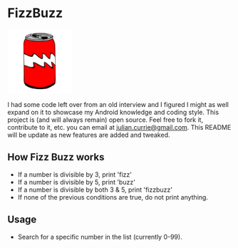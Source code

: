 FizzBuzz
========

![FizzBuzz](https://github.com/JulianCurrie/FizzBuzz/blob/master/res/drawable-xxhdpi/ic_launcher.png)

I had some code left over from an old interview and I figured I might as well expand on it to showcase my Android knowledge and coding style. This project is (and will always remain) open source. Feel free to fork it, contribute to it, etc. you can email at julian.currie@gmail.com.
This README will be update as new features are added and tweaked.

## How Fizz Buzz works

 * If a number is divisible by 3, print 'fizz'
 * If a number is divisible by 5, print 'buzz'
 * If a number is divisible by both 3 & 5, print 'fizzbuzz'
 * If none of the previous conditions are true, do not print anything.
 
## Usage

  * Search for a specific number in the list (currently 0-99).

